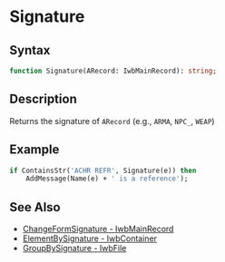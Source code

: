 # Signature

## Syntax

```pascal
function Signature(ARecord: IwbMainRecord): string;
```

## Description

Returns the signature of `ARecord` (e.g., `ARMA`, `NPC_`, `WEAP`)

## Example

```pascal
if ContainsStr('ACHR REFR', Signature(e)) then
	AddMessage(Name(e) + ' is a reference');
```

## See Also

- [ChangeFormSignature - IwbMainRecord](IwbMainRecord_ChangeFormSignature.md)
- [ElementBySignature - IwbContainer](IwbContainer_ElementBySignature.md)
- [GroupBySignature - IwbFile](IwbFile_GroupBySignature.md)
